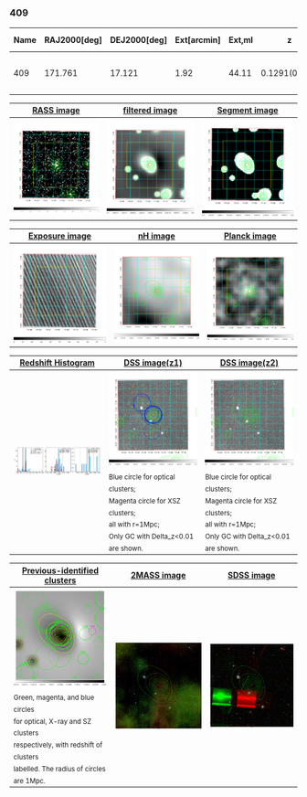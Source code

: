 <div STYLE="page-break-after: always;"></div>

### 409

|Name|RAJ2000[deg]|DEJ2000[deg] |Ext[arcmin]| Ext,ml | z | z_src| C|GC(XSZ,Delta_z<0.01)| GC(OPT,Delta_z<0.01)|GC| R_sig[arcmin] | R500[arcmin] | R500[Mpc]| CRsig[c/s] | CR500[c/s] |L500[1E44 erg/s]|F500[1E-12 erg/s/cm^2]| M500[1E14 Msun]|Tx[keV]|Cnt_sig|Beta|Rc[arcmin]|Comment|Alias|
|---|---|---|---|---|---|------|---|--------|---------|----------|---|---|---|---|---|---|---|---|---|---|---|---|---|---|
|409| 171.761| 17.121| 1.92| 44.11| 0.1291(0.005)| z1, z_xsz| B| F20, MCXC| A, C, N, RM, W| A, C, F20, MCXC, N, W| 11.725| 6.827| 0.944| 0.175(0.032)| 0.163(0.030)| 1.432(0.143)| 3.262(0.326)| 2.71(0.13)| 4.12(0.13)| 83.5| 0.843(-0.131+0.107)| 3.684(-0.828+0.639)| -| k202|

|[RASS image](../image/409/409_img.pdf)|[filtered image](../image/409/409_fil.pdf)|[Segment image](../image/409/409_seg.pdf)|
|-------------------|--------------------|-------------------|
| <img src="../image/409/409_img.png" width="300">  | <img src="../image/409/409_fil.png" width="300">   | <img src="../image/409/409_seg.png" width="300">  |

|[Exposure image](../image/409/409_mex.pdf)| [nH image](../image/409/409_nh.pdf)| [Planck image](../image/409/409_p.pdf)|
|-------------------|--------------------|-------------------|
|<img src="../image/409/409_mex.png" width="300">   | <img src="../image/409/409_nh.png" width="300">    | <img src="../image/409/409_p.png" width="300"> |

|[Redshift Histogram](../image/409/409_zg.pdf) | [DSS image(z1)](../image/409/409_dss_z1.pdf)      |  [DSS image(z2)](../image/409/409_dss_z2.pdf)    |
|-------------------|--------------------|-------------------|
|<img src="../image/409/409_zg.png" width="300"> |<img src="../image/409/409_dss_z1.png" width="300"> <sub><br>Blue circle for optical clusters; <br>Magenta circle for XSZ clusters; <br>all with r=1Mpc; <br>Only GC with Delta_z<0.01 are shown. </sub>| <img src="../image/409/409_dss_z2.png" width="300"><sub><br>Blue circle for optical clusters; <br>Magenta circle for XSZ clusters; <br>all with r=1Mpc; <br>Only GC with Delta_z<0.01 are shown. </sub> |

|[Previous-identified clusters](../image/409/409_gc.pdf) | [2MASS image](../image/409/409_2mass.pdf)      |[SDSS image](../image/409/409_sdss.pdf)   |
|-------------------|-------------------|-------------------|
|<img src=../image/409/409_gc.png width="300"> <br><sub>Green, magenta, and blue circles <br>for optical, X-ray and SZ clusters <br>respectively, with redshift of clusters <br>labelled. The radius of circles <br>are 1Mpc.</sub>|<img src="../image/409/409_2mass.png" width="300">  | <img src="../image/409/409_sdss.png" width="300">  |




